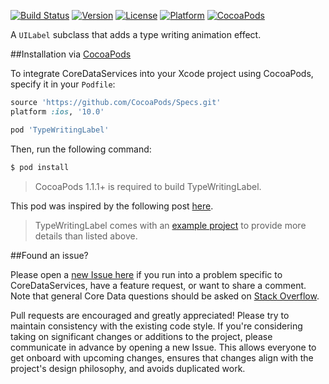 [![Build Status](https://travis-ci.org/wibosco/TypeWritingLabel.svg)](https://travis-ci.org/wibosco/TypeWritingLabel)
[![Version](https://img.shields.io/cocoapods/v/TypeWritingLabel.svg?style=flat)](http://cocoapods.org/pods/TypeWritingLabel)
[![License](https://img.shields.io/cocoapods/l/TypeWritingLabel.svg?style=flat)](http://cocoapods.org/pods/TypeWritingLabel)
[![Platform](https://img.shields.io/cocoapods/p/TypeWritingLabel.svg?style=flat)](http://cocoapods.org/pods/TypeWritingLabel)
[![CocoaPods](https://img.shields.io/cocoapods/metrics/doc-percent/TypeWritingLabel.svg)](http://cocoapods.org/pods/TypeWritingLabel)

A `UILabel` subclass that adds a type writing animation effect.

##Installation via [CocoaPods](https://cocoapods.org/)

To integrate CoreDataServices into your Xcode project using CocoaPods, specify it in your `Podfile`:

```ruby
source 'https://github.com/CocoaPods/Specs.git'
platform :ios, '10.0'

pod 'TypeWritingLabel'
```

Then, run the following command:

```bash
$ pod install
```

> CocoaPods 1.1.1+ is required to build TypeWritingLabel.

This pod was inspired by the following post [here](http://williamboles.me/ghost-typing-your-way-to-hollywood/).

> TypeWritingLabel comes with an [example project](https://github.com/wibosco/TypeWritingLabel/tree/master/Example) to provide more details than listed above.

##Found an issue?

Please open a [new Issue here](https://github.com/wibosco/TypeWritingLabel/issues/new) if you run into a problem specific to CoreDataServices, have a feature request, or want to share a comment. Note that general Core Data questions should be asked on [Stack Overflow](http://stackoverflow.com).

Pull requests are encouraged and greatly appreciated! Please try to maintain consistency with the existing code style. If you're considering taking on significant changes or additions to the project, please communicate in advance by opening a new Issue. This allows everyone to get onboard with upcoming changes, ensures that changes align with the project's design philosophy, and avoids duplicated work.
